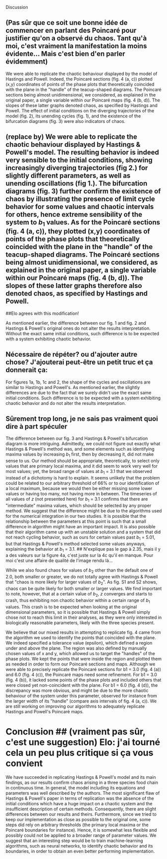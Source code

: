 Discussion
## (Pas sûr que ce soit une bonne idée de commencer en parlant des Poincaré pour justifier qu'on a observé du chaos. Tant qu'à moi, c'est vraiment la manifestation la moins évidente... Mais c'est bien d'en parler évidemment)
We were able to replicate the chaotic behaviour displayed by the model of Hastings and Powell. Indeed, the Poincaré sections (fig. 4 (a, c)) plotted (x,y) coordinates of points of the phase plots that theoretically coincided with the plane in the "handle" of the teacup-shaped diagrams. The Poincaré sections being almost unidimensional, we considered, as explained in the original paper, a single variable within our Poincaré maps (fig. 4 (b, d)). The slopes of these latter graphs denoted chaos, as specified by Hastings and Powell. The effect of initial conditions on the diverging trajectories of the model (fig. 2), its unending cycles (fig. 1), and the existence of the bifurcation diagrams (fig. 3) were also indicators of chaos.
## (replace by) We were able to replicate the chaotic behaviour displayed by Hastings & Powell's model. The resulting behavior is indeed very sensible to the initial conditions, showing increasingly diverging trajectories (fig 2.) for slightly different parameters, as well as unending oscillations (fig 1.). The bifurcation diagrams (fig. 3) further confirm the existence of chaos by illustrating the presence of limit cycle behavior for some values and chaotic intervals for others, hence extreme sensibility of the system to $b_1$ values. As for the Poincaré sections (fig. 4 (a, c)), they plotted (x,y) coordinates of points of the phase plots that theoretically coincided with the plane in the "handle" of the teacup-shaped diagrams. The Poincaré sections being almost unidimensional, we considered, as explained in the original paper, a single variable within our Poincaré maps (fig. 4 (b, d)). The slopes of these latter graphs therefore also denoted chaos, as specified by Hastings and Powell.
##Elo agrees with this modification!

As mentioned earlier, the difference between our fig. 1 and fig. 2 and Hastings & Powell's original ones do not alter the results interpretation. Without the exact same initial conditions, such difference is to be expected with a system exhibiting chaotic behavior.
## Nécessaire de répéter? ou d'ajouter autre chose? J'ajouterai peut-être un petit truc et ça donnerait ça:
For figures 1a, 1b, 1c and 2, the shape of the cycles and oscillations are similar to Hastings and Powell's. As mentioned earlier, the slightly differences  are due to the fact that we surely didn't use the exact same initial conditions. Such difference is to be expected with a system exhibiting chaotic behavior and do not alter the results interpretation.

## Sûrement trop long, je ne sais pas vraiment quoi dire à part spéculer
The difference between our fig. 3 and Hastings & Powell's bifurcation diagram is more intriguing. Admittedly, we could not figure out exactly what Hastings & Powell's method was, and some elements such as identifying maxima values by increasing $b_1$ first, then by decreasing it, did not make sense to us. Our method should be appropriate, theoretically, to select only values that are primary local maxima, and it did seem to work very well for most values; yet, the broad range of values at $b_1$ = 3.1 that we observed instead of a dichotomy is hard to explain. It seems unlikely that the problem could be related to our arbitrary threshold of 66% or to our identification of a local maximum, because we would then be either missing some lower values or having too many, not having more in between. The timeseries of all values of $z$ (not presented here) for $b_1$ = 3.1 confirms that there are "intermediate" maxima values, which should be selected by any proper method. We suggest that the difference might be due to the algorithms used for the numerical integration in our two studies. It is possible that the relationship between the parameters at this point is such that a small difference in algorithm might have an important impact. It is also possible that their algorithm came up with an unstable solution and a system that did not reach cycling behavior, such as ours for certain values past $b_1$ = 5.01, but that Hastings & Powell's method selected some values anyways, explaining the behavior at $b_1$ = 3.1. ## N'explique pas le gap à 2.35, mais il y a des valeurs sur la figure 4a, c'est juste sur la 4c qu'il en manque. Pour moi c'est une affaire de qualité de l'image rendu là...

While we also found chaos for values of $b_2$ other than the default one of 2.0, both smaller or greater, we do not totally agree with Hastings & Powell that "chaos is more likely for larger values of $b_2$". As fig. S1 and S2 shows, chaos can be quite likely for both smaller or larger values. We find important to note, however, that at a certain value of $b_2$, $z$ converges and starts to crash, thus exhibiting non chaotic behavior within a certain range of $b_1$ values. This crash is to be expected when looking at the original dimensional parameters, so it is possible that Hastings & Powell simply chose not to reach this limit in their analyses, as they were only interested in biologically reasonable parameters, likely with the three species present.

We believe that our mixed results in attempting to replicate fig. 4 came from the algorithm we used to identify the points that coincided with the plane. We indeed specified a tolerance value (epsilon), which defined a region under and above the plane. The region was also defined by manually chosen values of x and y, which allowed us to target the "handles" of the phase plots. We kept the points that were inside the region and plotted them as needed in order to form our Poincaré sections and maps. Although we were able to precisely replicate the Poincaré sections for b1 = 3.0 (fig. 4 (a)) and 6.0 (fig. 4 (c)), the Poincaré maps need some refinement. For b1 = 3.0 (fig. 4 (b)), it lacked some points of the phase plots and included others that were closed yet non-coincident with the plane. For b1 = 6.0 (fig. 4 (d)), the discrepancy was more obvious, and might be due to the more chaotic behaviour of the system under this parameter, observed for instance from the larger width of its "handle" (compare axis intervals of fig. 4 (a, c)). We are still working on improving our algorithms to adequately replicate Hastings and Powell's Poincaré maps.

# Conclusion ## (vraiment pas sûr, c'est une suggestion) Elo: j'ai tourné cela un peu plus critique si ça vous convient
We have succeeded in replicating Hastings & Powell's model and its main findings, as our results confirm chaos arising in a three species food chain in continuous time. In general, the model including its equations and parameters was well described by the authors. The most significant flaw of Hastings & Powell's paper in terms of replication was the absence of the initial conditions which have a huge impact on a chaotic system and the insufficient description of certain methods. Consequently, there are slight differences between our results and theirs. Furthermore, since we tried to keep our implementation as close as possible to the original one, some steps did rely on arbitrary thresholds (the primary local maxima or the Poincaré boundaries for instance). Hence, it is somewhat less flexible and possibly could not be applied to a broader range of parameter values. We suggest that an interesting step would be to train machine-learning algorithms, such as neural networks, to identify chaotic behavior and its boundaries, in order to obtain an even better performing implementation.
